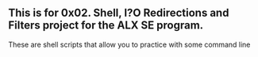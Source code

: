 ## This is for 0x02. Shell, I?O Redirections and Filters project for the ALX SE program.
These are shell scripts that allow you to practice with some command line
